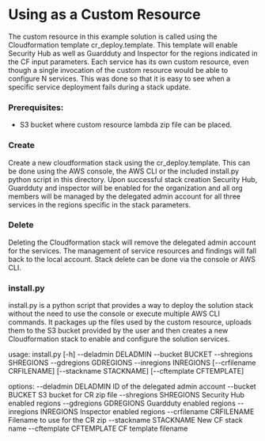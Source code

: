 # Using as a Custom Resource
The custom resource in this example solution is called using the Cloudformation template cr_deploy.template.  This template will enable Security Hub as well as Guardduty and Inspector for the regions indicated in the CF input parameters.  Each service has its own custom resource, even though a single invocation of the custom resource would be able to configure N services. This was done so that it is easy to see when a specific service deployment fails during a stack update.

### Prerequisites:
- S3 bucket where custom resource lambda zip file can be placed.

### Create
Create a new cloudformation stack using the cr_deploy.template. This can be done using the AWS console, the AWS CLI or the included install.py python script in this directory.  Upon successful stack creation Security Hub, Guardduty and inspector will be enabled for the organization and all org members will be managed by the delegated admin account for all three services in the regions specific in the stack parameters.

### Delete
Deleting the Cloudformation stack will remove the delegated admin account for the services. The management of service resources and findings will fall back to the local account.  Stack delete can be done via the console or AWS CLI.

### install.py
install.py is a python script that provides a way to deploy the solution stack without the need to use the console or execute multiple AWS CLI commands.  It packages up the files used by the custom resource, uploads them to the S3 bucket provided by the user and then creates a new Cloudformation stack to enable and configure the solution services.

usage: install.py [-h] --deladmin DELADMIN --bucket BUCKET --shregions SHREGIONS --gdregions GDREGIONS
                  --inregions INREGIONS [--crfilename CRFILENAME] [--stackname STACKNAME]
                  [--cftemplate CFTEMPLATE]

options:
  --deladmin DELADMIN   ID of the delegated admin account
  --bucket BUCKET       S3 bucket for CR zip file
  --shregions SHREGIONS
                        Security Hub enabled regions
  --gdregions GDREGIONS
                        Guardduty enabled regions
  --inregions INREGIONS
                        Inspector enabled regions
  --crfilename CRFILENAME
                        Filename to use for the CR zip
  --stackname STACKNAME
                        New CF stack name
  --cftemplate CFTEMPLATE
                        CF template filename
